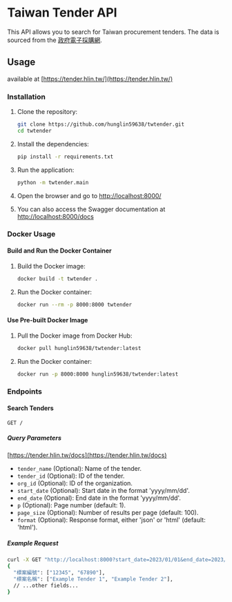 # Taiwan Tender API

This API allows you to search for Taiwan procurement tenders. The data is sourced from the [政府電子採購網](https://web.pcc.gov.tw/pis/).

## Usage

available at [https://tender.hlin.tw/](https://tender.hlin.tw/)

### Installation

1. Clone the repository:
    ```bash
    git clone https://github.com/hunglin59638/twtender.git
    cd twtender
    ```

2. Install the dependencies:
    ```bash
    pip install -r requirements.txt
    ```

3. Run the application:
    ```bash
    python -m twtender.main
    ```
4. Open the browser and go to [http://localhost:8000/](http://localhost:8000/)
5. You can also access the Swagger documentation at [http://localhost:8000/docs](http://localhost:8000/docs)

### Docker Usage

#### Build and Run the Docker Container

1. Build the Docker image:
    ```bash
    docker build -t twtender .
    ```

2. Run the Docker container:
    ```bash
    docker run --rm -p 8000:8000 twtender
    ```

#### Use Pre-built Docker Image

1. Pull the Docker image from Docker Hub:
    ```bash
    docker pull hunglin59638/twtender:latest
    ```

2. Run the Docker container:
    ```bash
    docker run -p 8000:8000 hunglin59638/twtender:latest
    ```

### Endpoints

#### Search Tenders

`GET /`

##### Query Parameters

[https://tender.hlin.tw/docs](https://tender.hlin.tw/docs)

- `tender_name` (Optional): Name of the tender.
- `tender_id` (Optional): ID of the tender.
- `org_id` (Optional): ID of the organization.
- `start_date` (Optional): Start date in the format 'yyyy/mm/dd'.
- `end_date` (Optional): End date in the format 'yyyy/mm/dd'.
- `p` (Optional): Page number (default: 1).
- `page_size` (Optional): Number of results per page (default: 100).
- `format` (Optional): Response format, either 'json' or 'html' (default: 'html').

##### Example Request

```bash
curl -X GET "http://localhost:8000?start_date=2023/01/01&end_date=2023/12/31&format=json"
{
  "標案編號": ["12345", "67890"],
  "標案名稱": ["Example Tender 1", "Example Tender 2"],
  // ...other fields...
}
```
